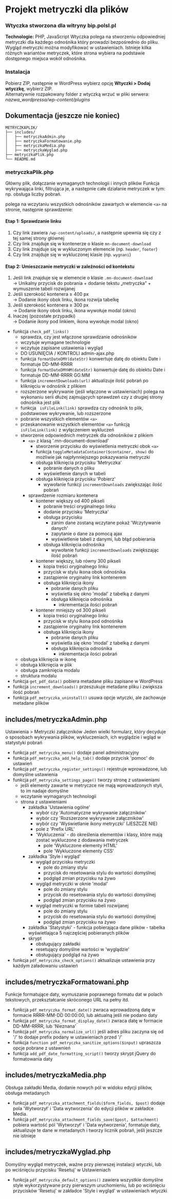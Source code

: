 # Projekt metryczki dla plików

### Wtyczka stworzona dla witryny bip.polsl.pl

**Technologie:** PHP, JavaScript
Wtyczka polega na stworzeniu odpowiedniej metryczki dla każdego odnośnika który prowadzi bezpośrednio do pliku.
Wygląd metryczki można modyfikować w ustawieniach.
Istnieje kilka różnych wariantów metryczek, które strona wybiera na podstawie dostępnego miejsca wokół odnośnika.

### Instalacja

Pobierz ZIP, następnie w WordPress wybierz opcję **Wtyczki > Dodaj wtyczkę**, wybierz ZIP.  
Alternatywnie rozpakowany folder z wtyczką wrzuć w pliki serwera:  
*nazwa_wordpressa/wp-content/plugins*

## Dokumentacja (jeszcze nie koniec)

```
METRYCZKAPLIK/
├── includes/
│   ├── metryczkaAdmin.php
│   ├── metryczkaFormatowanie.php
│   ├── metryczkaMedia.php
│   ├── metryczkaWyglad.php
├── metryczkaPlik.php
└── README.md
```
### metryczkaPlik.php
Główny plik, dołączanie wymaganych technologii i innych plików
Funkcja wykrywająca linki, filtrująca je, a następnie całe działanie metryczek w tym: np. obsługa liczby pobrań.

polega na wczytaniu wszystkich odnośników zawartych w elemencie `<a>` na stronie, następnie sprawdzenie:

#### Etap 1: Sprawdzanie linku

1. Czy link zawiera `/wp-content/uploads/`, a następnie upewnia się czy z tej samej strony głównej
2. Czy link znajduje się w kontenerze o klasie `mn-document-download`
3. Czy link znajduje się w wykluczonym elemencie (np. `header`, `footer`)
4. Czy link znajduje się w wykluczonej klasie (np. `wygnani`)

#### Etap 2: Umieszczanie metryczki w zależności od kontekstu

1. Jeśli link znajduje się w elemencie o klasie `.mn-document-download`  
   → Unikalny przycisk do pobrania + dodanie tekstu „metryczka” + wymuszenie tabeli rozwijanej  
2. Jeśli szerokość kontenera ≥ 400 px  
   → Dodanie ikony obok linku, ikona rozwija tabelkę  
3. Jeśli szerokość kontenera ≥ 300 px  
   → Dodanie ikony obok linku, ikona wywołuje modal (okno)
4. Inaczej (pozostałe przypadki)  
   → Dodanie ikony pod linkiem, ikona wywołuje modal (okno)

- funkcja `check_pdf_links()`
   - sprawdza, czy jest włączone sprawdzanie odnośników
   - wczytuje wymagane technologie
   - wczytuje zapisane ustawienia i wygląd
   - DO USUNIĘCIA / KONTROLI admin-ajax.php
   - funkcja `formatDateDMY(dateStr)` konwertuje datę do obiektu Date i formatuje DD-MM-RRRR
   - funkcja `formatDateDMYHM(dateStr)` konwertuje datę do obiektu Date i formatuje DD-MM-RRRR GG:MM
   - funkcja `incrementDownloads(url)` aktualizuje ilość pobrań po kliknięciu w odnośnik z plikiem
   - rozszerzone wykrywanie (jeśli włączone w ustawieniach) polega na wykonaniu serii dłużej zajmujących sprawdzeń czy z drugiej strony odnośnika jest plik
   - funkcja ` isFileLink(link)` sprawdza czy odnośnik to plik, podstawowe wykrywanie, lub rozszerzone
   - pobranie wszystkich elementów `<a>`
   - przeskanowanie wszystkich elementów `<a>` funkcją ` isFileLink(link)` z wyłączeniem wykluczeń
   - stworzenie odpowiednich metryczek dla odnośników z plikiem
      - `<a>` z klasą '.mn-document-download'
         - stworzenie przycisku do wyświetlenia metryczki obok `<a>`
         - funkcja `toggleMetadataContainer($container, show)` do możliwie jak najpłynniejszego pokazywania metryczki
         - obsługa kliknięcia przycisku 'Metryczka'
            - pobranie danych o pliku
            - wyświetlenie danych w tabeli
         - obsługa kliknięcia przycisku 'Pobierz'
            - wywołanie funkcji `incrementDownloads` zwiększając ilość pobrań
      - sprawdzenie rozmiaru kontenera
         - kontener większy od 400 pikseli
            - pobranie treści oryginalnego linku
            - dodanie przycisku 'Metryczka'
            - obsługa przycisku
               - zanim dane zostaną wczytane pokaż 'Wczytywanie danych'
               - zapytanie o dane za pomocą ajax
               - wyświetlenie tabeli z danymi, lub błąd pobierania
            - obsługa kliknięcia odnośnika
               - wywołanie funkcji `incrementDownloads` zwiększając ilość pobrań
         - kontener większy, lub równy 300 pikseli
            - kopia treści oryginalnego linku
            - przycisk w stylu ikona obok odnośnika
            - zastąpienie oryginalny link kontenerem
            - obsługa kliknięcia ikony
               - pobranie danych pliku
               - wyświetla się okno 'modal' z tabelką z danymi
               - obsługa kliknięcia odnośnika
                  - inkrementacja ilości pobrań
         - kontener mniejszy od 300 pikseli
            - kopia treści oryginalnego linku
            - przycisk w stylu ikona pod odnośnika
            - zastąpienie oryginalny link kontenerem
            - obsługa kliknięcia ikony
               - pobranie danych pliku
               - wyświetla się okno 'modal' z tabelką z danymi
               - obsługa kliknięcia odnośnika
                  - inkrementacja ilości pobrań
   - obsługa kliknięcia w ikonę
   - obsługa kliknięcia w plik
   - obsługa zamknięcia modalu
   - struktura modalu
- funkcja `get_pdf_data()` pobiera metadane pliku zapisane w WordPress
- funkcja `increment_downloads()` przeszukuje metadane pliku i zwiększa ilość pobrań
- funkcja `pdf_metryczka_uninstall()` usuwa opcje wtyczki, ale zachowuje metadane plików

## includes/metryczkaAdmin.php
Ustawienia > Metryczki załączników
Jeden wielki formularz, który decyduje o sposobach wykrywania plików, wykluczeniach, ich wyglądzie i wgląd w statystyki pobrań

- funkcja `pdf_metryczka_menu()` dodaje panel administracyjny
- funkcja `pdf_metryczka_add_help_tab()` dodaje przycisk 'pomoc' do ustawień
- funkcja `pdf_metryczka_register_settings()` rejestruje wprowadzone, lub domyślne ustawienia
- funkcja `pdf_metryczka_settings_page()` tworzy stronę z ustawieniami
   - jeśli elementy zawarte w metryczce nie mają wprowadzonych styli, to im nadaje domyślne
   - wczytanie wymaganych technologii
   - strona z ustawieniami
      - zakładka 'Ustawienia ogólne'
         - wybór czy 'Automatyczne wykrywanie załączników'
         - wybór czy 'Rozszerzone wykrywanie załączników'
         - wybór czy 'Wyświetlanie ikony metryczki' (JESZCZE NIE)
         - pole z 'Prefix URL'
         - 'Wykluczenia' - do określenia elementów i klasy, które mają zostać wykluczone z dodawania metryczek
            - pole 'Wykluczone elementy HTML'
            - pole 'Wykluczone elementy CSS'
      - zakładka 'Style i wygląd'
         - wygląd przycisku metryczki
            - pole do zmiany stylu
            - przycisk do resetowania stylu do wartości domyślnej
            - podgląd zmian przycisku na żywo
         - wygląd metryczki w oknie 'modal'
            - pole do zmiany stylu
            - przycisk do resetowania stylu do wartości domyślnej
            - podgląd zmian przycisku na żywo
         - wygląd metryczki w formie tabeli rozwijanej
            - pole do zmiany stylu
            - przycisk do resetowania stylu do wartości domyślnej
            - podgląd zmian przycisku na żywo
      - zakładka 'Statystyki'
            - funkcja pobierająca dane plików
            - tabelka wyświetlająca 5 najczęściej pobieranych plików
      - skrypt
         - obsługujący zakładki
         - resetujący domyślne wartości w 'wyglądzie'
         - obsługujący podgląd na żywo
- funkcja `pdf_metryczka_check_options()` aktualizuje ustawienia przy każdym załadowaniu ustawień

## includes/metryczkaFormatowani.php
Funkcje formatujące daty, wymuszanie poprawnego formatu dat w polach tekstowych, przekształcanie skróconego URL na pełny itd.

- funkcja `pdf_metryczka_format_date()` zwraca wprowadzoną datę w formacie RRRR-MM-DD 00:00:00, lub aktualną jeśli nie podano daty
- funkcja `pdf_metryczka_format_display_date()` zwraca datę w formacie DD-MM-RRRR, lub 'Nieznana'
- funkcja `pdf_metryczka_normalize_url()` jeśli adres pliku zaczyna się od '/' to dodaje prefix podany w ustawieniach przed '/'
- funkcja `function pdf_metryczka_sanitize_options($input)` upraszcza opcje pobrane z ustawnień
- funkcja `add_pdf_date_formatting_script()` tworzy skrypt jQuery do formatowania daty

## includes/metryczkaMedia.php
Obsługa zakładki Media, dodanie nowych pól w widoku edycji plików, obsługa metadanych

- funkcja `pdf_metryczka_attachment_fields($form_fields, $post)` dodaje pola 'Wytworzył' i 'Data wytworzenia' do edycji plików w zakładce Media.
- funkcja `pdf_metryczka_attachment_fields_save($post, $attachment)` pobiera wartość pól 'Wytworzył' i 'Data wytworzenia', formatuje daty, aktualizuje te dane w metadanych i tworzy licznik pobrań, jeśli jeszcze nie istnieje

## includes/metryczkaWyglad.php
Domyślny wygląd metryczek, ważne przy pierwszej instalacji wtyczki, lub po wciśnięciu przycisku 'Resetuj' w Ustawieniach

- funkcja `pdf_metryczka_default_options()` zawiera wszystkie domyślne style wykorzystywane przy pierwszym uruchomieniu, lub po wciśnięciu przycisków 'Resetuj' w zakładce 'Style i wygląd' w ustawieniach wtyczki
